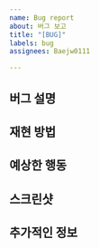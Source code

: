 ```yaml
---
name: Bug report
about: 버그 보고
title: "[BUG]"
labels: bug
assignees: Baejw0111

---
```


## 버그 설명

<!-- 발생한 버그 설명 -->

## 재현 방법

<!--
버그를 재현하기 위한 단계 기술:
1. '...'로 이동
2. '....'을 클릭
3. '....'까지 스크롤
4. 에러를 확인
-->

## 예상한 행동

<!-- 버그가 발생하지 않았을 때의 동작 설명 -->

## 스크린샷

<!-- 문제를 설명하는데 도움이 되는 스크린샷을 첨부 -->

## 추가적인 정보

<!-- 버그와 관련된 추가적인 정보가 있다면 기록 -->

